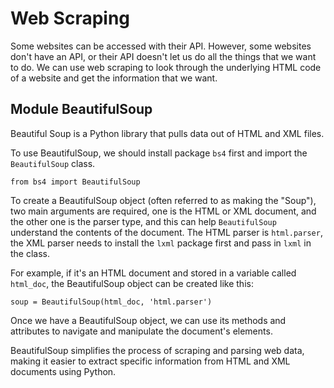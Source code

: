 # Web Scraping

Some websites can be accessed with their API. However, some websites don't have an API, or their API doesn't let us do all the things that we want to do. We can use web scraping to look through the underlying HTML code of a website and get the information that we want.

## Module BeautifulSoup

Beautiful Soup is a Python library that pulls data out of HTML and XML files.

To use BeautifulSoup, we should install package `bs4` first and import the `BeautifulSoup` class.
```
from bs4 import BeautifulSoup
```

To create a BeautifulSoup object (often referred to as making the "Soup"), two main arguments are required, one is the HTML or XML document, and the other one is the parser type, and this can help `BeautifulSoup` understand the contents of the document. The HTML parser is `html.parser`, the XML parser needs to install the `lxml` package first and pass in `lxml` in the class. 

For example, if it's an HTML document and stored in a variable called `html_doc`, the BeautifulSoup object can be created like this:
```
soup = BeautifulSoup(html_doc, 'html.parser')
```

Once we have a BeautifulSoup object, we can use its methods and attributes to navigate and manipulate the document's elements.

BeautifulSoup simplifies the process of scraping and parsing web data, making it easier to extract specific information from HTML and XML documents using Python.





